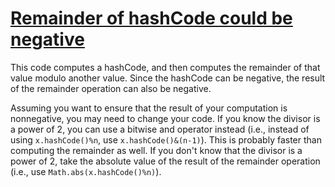 # [Remainder of hashCode could be negative](https://spotbugs.readthedocs.io/en/latest/bugDescriptions.html#RV_REM_OF_HASHCODE)

 This code computes a hashCode, and then computes
the remainder of that value modulo another value. Since the hashCode
can be negative, the result of the remainder operation
can also be negative. 

 Assuming you want to ensure that the result of your computation is nonnegative,
you may need to change your code.
If you know the divisor is a power of 2,
you can use a bitwise and operator instead (i.e., instead of
using `x.hashCode()%n`, use `x.hashCode()&(n-1)`).
This is probably faster than computing the remainder as well.
If you don't know that the divisor is a power of 2, take the absolute
value of the result of the remainder operation (i.e., use
`Math.abs(x.hashCode()%n)`).